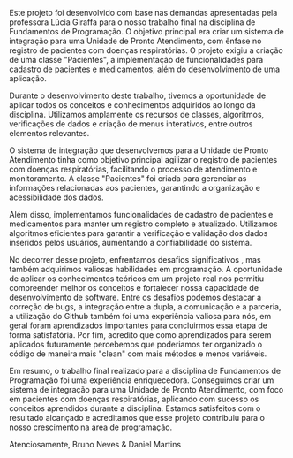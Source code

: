 Este projeto foi desenvolvido com base nas demandas apresentadas pela professora Lúcia Giraffa para o nosso trabalho final na disciplina de Fundamentos de Programação. O objetivo principal era criar um sistema de integração para uma Unidade de Pronto Atendimento, com ênfase no registro de pacientes com doenças respiratórias. O projeto exigiu a criação de uma classe "Pacientes", a implementação de funcionalidades para cadastro de pacientes e medicamentos, além do desenvolvimento de uma aplicação.

Durante o desenvolvimento deste trabalho, tivemos a oportunidade de aplicar todos os conceitos e conhecimentos adquiridos ao longo da disciplina. Utilizamos amplamente os recursos de classes, algoritmos, verificações de dados e criação de menus interativos, entre outros elementos relevantes.

O sistema de integração que desenvolvemos para a Unidade de Pronto Atendimento tinha como objetivo principal agilizar o registro de pacientes com doenças respiratórias, facilitando o processo de atendimento e monitoramento. A classe "Pacientes" foi criada para gerenciar as informações relacionadas aos pacientes, garantindo a organização e acessibilidade dos dados.

Além disso, implementamos funcionalidades de cadastro de pacientes e medicamentos para manter um registro completo e atualizado. Utilizamos algoritmos eficientes para garantir a verificação e validação dos dados inseridos pelos usuários, aumentando a confiabilidade do sistema.

No decorrer desse projeto, enfrentamos desafios significativos , mas também adquirimos valiosas habilidades em programação. A oportunidade de aplicar os conhecimentos teóricos em um projeto real nos permitiu compreender melhor os conceitos e fortalecer nossa capacidade de desenvolvimento de software. Entre os desafios podemos destacar a correção de bugs, a integração entre a dupla, a comunicação e a parceria, a utilização do Github também foi uma experiência valiosa para nós, em geral foram aprendizados importantes para concluirmos essa etapa de forma satisfatória. Por fim, acredito que como aprendizados para serem aplicados futuramente percebemos que poderiamos ter organizado o código de maneira mais "clean" com mais métodos e menos variáveis.

Em resumo, o trabalho final realizado para a disciplina de Fundamentos de Programação foi uma experiência enriquecedora. Conseguimos criar um sistema de integração para uma Unidade de Pronto Atendimento, com foco em pacientes com doenças respiratórias, aplicando com sucesso os conceitos aprendidos durante a disciplina. Estamos satisfeitos com o resultado alcançado e acreditamos que esse projeto contribuiu para o nosso crescimento na área de programação.

Atenciosamente, Bruno Neves & Daniel Martins
